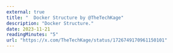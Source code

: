```yaml
---
external: true
title: "  Docker Structure by @TheTechKage"
description: "Docker Structure."
date: 2023-11-21
readingMinutes: "5"
url: "https://x.com/TheTechKage/status/1726749170961150101"
---
```


